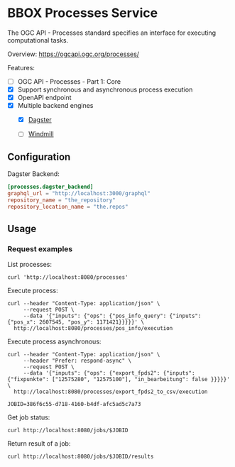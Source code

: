 # BBOX Processes Service

The OGC API - Processes standard specifies an interface for executing computational tasks.

Overview: https://ogcapi.ogc.org/processes/

Features:
- [ ] OGC API - Processes - Part 1: Core
- [x] Support synchronous and asynchronous process execution
- [x] OpenAPI endpoint
- [x] Multiple backend engines
  - [x] [Dagster](https://dagster.io/)
  - [ ] [Windmill](https://www.windmill.dev/)


## Configuration

Dagster Backend:
```toml
[processes.dagster_backend]
graphql_url = "http://localhost:3000/graphql"
repository_name = "the_repository"
repository_location_name = "the.repos"
```

## Usage

### Request examples

List processes:

    curl 'http://localhost:8080/processes'

Execute process:

    curl --header "Content-Type: application/json" \
         --request POST \
         --data '{"inputs": {"ops": {"pos_info_query": {"inputs": {"pos_x": 2607545, "pos_y": 1171421}}}}}' \
      http://localhost:8080/processes/pos_info/execution

Execute process asynchronous:

    curl --header "Content-Type: application/json" \
         --header "Prefer: respond-async" \
         --request POST \
         --data '{"inputs": {"ops": {"export_fpds2": {"inputs": {"fixpunkte": ["12575280", "12575100"], "in_bearbeitung": false }}}}}' \
      http://localhost:8080/processes/export_fpds2_to_csv/execution

    JOBID=386f6c55-d718-4160-b4df-afc5ad5c7a73

Get job status:

    curl http://localhost:8080/jobs/$JOBID

Return result of a job:

    curl http://localhost:8080/jobs/$JOBID/results
